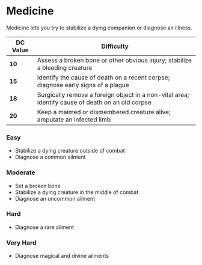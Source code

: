# Medicine

Medicine lets you try to stabilize a dying companion or diagnose an illness.

| DC Value | Difficulty        |
| -------- | ----------------- |
|**10** |Assess a broken bone or other obvious injury; stabilize a bleeding creature|
|**15** |Identify the cause of death on a recent corpse; diagnose early signs of a plague|
|**18** |Surgically remove a foreign object in a non-vital area; identify cause of death on an old corpse|
|**20** |Keep a maimed or dismembered creature alive; amputate an infected limb|

### Easy
  - Stabilize a dying creature outside of combat
  - Diagnose a common ailment

### Moderate
  - Set a broken bone
  - Stabilize a dying creature in the middle of combat
  - Diagnose an uncommon ailment

### Hard
  - Diagnose a rare ailment

### Very Hard
  - Diagnose magical and divine ailments
